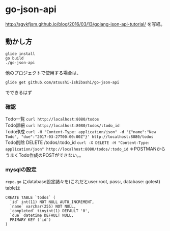 # go-json-api
http://sgykfjsm.github.io/blog/2016/03/13/golang-json-api-tutorial/
を写経。

## 動かし方
```
glide install
go build
./go-json-api
```
他のプロジェクトで使用する場合は、
```
glide get github.com/atsushi-ishibashi/go-json-api
```
でできるはず

### 確認
Todo一覧 `curl http://localhost:8080/todos`  
Todo詳細 `curl http://localhost:8080/todos/:todo_id`  
Todo作成 `curl -H "Content-Type: application/json" -d '{"name":"New Todo", "due":"2017-03-27T00:00:00Z"}' http://localhost:8080/todos`  
Todo削除 DELETE /todos/:todo_id  `curl -X DELETE -H "Content-Type: application/json" http://localhost:8080/todos/:todo_id`
＊POSTMANからうまくTodo作成のPOSTができない。。

### mysqlの設定
`repo.go` にdatabase設定諸々を(これだとuser:root, pass:, database: gotest)
tableは
```
CREATE TABLE `todos` (
  `id` int(11) NOT NULL AUTO_INCREMENT,
  `name` varchar(255) NOT NULL,
  `completed` tinyint(1) DEFAULT '0',
  `due` datetime DEFAULT NULL,
  PRIMARY KEY (`id`)
)
```
